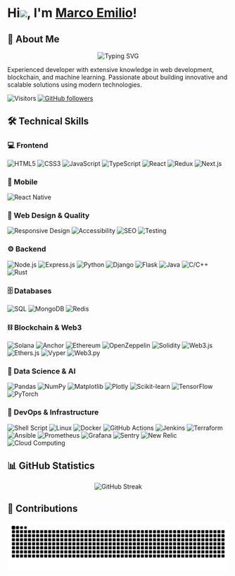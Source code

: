 # Hi<img src="https://raw.githubusercontent.com/MartinHeinz/MartinHeinz/master/wave.gif" width="30px">, I'm [Marco Emilio](https://github.com/megonx)!

<!-- <div align="center">
  <img src="https://raw.githubusercontent.com/megonx/megonx/main/assets/header-image.png" alt="Cover Banner" width="100%"/>
</div> -->

<!-- <p align="center">
  <a href="#about-me">About Me</a> •
  <a href="#skills">Skills</a> •
  <a href="#projects">Projects</a> •
  <a href="#statistics">Statistics</a> •
  <a href="#contributions">Contributions</a> •
  <a href="#contact">Contact</a>
</p> -->

<h2 id="about-me">🚀 About Me</h2>

<div align="center">

<img src="https://readme-typing-svg.demolab.com?font=Fira+Code&pause=1000&center=true&vCenter=true&width=435&lines=Software+Engineer;Machine+Learning+Specialist;Blockchain+Enthusiast;Passionate+about+Technology" alt="Typing SVG" />

</div>

Experienced developer with extensive knowledge in web development, blockchain, and machine learning. Passionate about building innovative and scalable solutions using modern technologies.

![Visitors](https://visitor-badge.laobi.icu/badge?page_id=megonx.megonx&right_color=black)
[![GitHub followers](https://img.shields.io/github/followers/megonx.svg?style=social&label=Follow&maxAge=2592000)](https://github.com/megonx?tab=followers)

<h2 id="skills">🛠️ Technical Skills</h2>

### 💻 Frontend

![HTML5](https://img.shields.io/badge/HTML5-E34F26?style=for-the-badge&logo=html5&logoColor=white)
![CSS3](https://img.shields.io/badge/CSS3-1572B6?style=for-the-badge&logo=css3&logoColor=white)
![JavaScript](https://img.shields.io/badge/JavaScript-F7DF1E?style=for-the-badge&logo=javascript&logoColor=black)
![TypeScript](https://img.shields.io/badge/TypeScript-007ACC?style=for-the-badge&logo=typescript&logoColor=white)
![React](https://img.shields.io/badge/React-20232A?style=for-the-badge&logo=react&logoColor=61DAFB)
![Redux](https://img.shields.io/badge/Redux-593D88?style=for-the-badge&logo=redux&logoColor=white)
![Next.js](https://img.shields.io/badge/Next.js-000000?style=for-the-badge&logo=next.js&logoColor=white)

### 📱 Mobile

![React Native](https://img.shields.io/badge/React_Native-20232A?style=for-the-badge&logo=react&logoColor=61DAFB)

### 🎨 Web Design & Quality

![Responsive Design](https://img.shields.io/badge/Responsive%20Design-5C2D91?style=for-the-badge)
![Accessibility](https://img.shields.io/badge/Accessibility-0052CC?style=for-the-badge)
![SEO](https://img.shields.io/badge/SEO-47A248?style=for-the-badge)
![Testing](https://img.shields.io/badge/Automated%20Testing-CB3837?style=for-the-badge)

### ⚙️ Backend

![Node.js](https://img.shields.io/badge/Node.js-339933?style=for-the-badge&logo=nodedotjs&logoColor=white)
![Express.js](https://img.shields.io/badge/Express.js-000000?style=for-the-badge&logo=express&logoColor=white)
![Python](https://img.shields.io/badge/Python-3776AB?style=for-the-badge&logo=python&logoColor=white)
![Django](https://img.shields.io/badge/Django-092E20?style=for-the-badge&logo=django&logoColor=white)
![Flask](https://img.shields.io/badge/Flask-000000?style=for-the-badge&logo=flask&logoColor=white)
![Java](https://img.shields.io/badge/Java-ED8B00?style=for-the-badge&logo=openjdk&logoColor=white)
![C/C++](https://img.shields.io/badge/C%2FC%2B%2B-00599C?style=for-the-badge&logo=c%2B%2B&logoColor=white)
![Rust](https://img.shields.io/badge/Rust-000000?style=for-the-badge&logo=rust&logoColor=white)

### 🗄️ Databases

![SQL](https://img.shields.io/badge/SQL-4479A1?style=for-the-badge&logo=mysql&logoColor=white)
![MongoDB](https://img.shields.io/badge/MongoDB-4EA94B?style=for-the-badge&logo=mongodb&logoColor=white)
![Redis](https://img.shields.io/badge/Redis-DC382D?style=for-the-badge&logo=redis&logoColor=white)

### ⛓️ Blockchain & Web3

![Solana](https://img.shields.io/badge/Solana-9945FF?style=for-the-badge&logo=solana&logoColor=white)
![Anchor](https://img.shields.io/badge/Anchor-2C99CE?style=for-the-badge&logo=anchor&logoColor=white)
![Ethereum](https://img.shields.io/badge/Ethereum-3C3C3D?style=for-the-badge&logo=ethereum&logoColor=white)
![OpenZeppelin](https://img.shields.io/badge/OpenZeppelin-4E5EE4?style=for-the-badge&logo=OpenZeppelin&logoColor=white)
![Solidity](https://img.shields.io/badge/Solidity-363636?style=for-the-badge&logo=solidity&logoColor=white)
![Web3.js](https://img.shields.io/badge/Web3.js-F16822?style=for-the-badge&logo=web3.js&logoColor=white)
![Ethers.js](https://img.shields.io/badge/Ethers.js-3C3C3D?style=for-the-badge)
![Vyper](https://img.shields.io/badge/Vyper-333333?style=for-the-badge)
![Web3.py](https://img.shields.io/badge/Web3.py-3671A3?style=for-the-badge)

<!-- ![Truffle](https://img.shields.io/badge/Truffle-5C2D91?style=for-the-badge) -->
<!-- ![Hardhat](https://img.shields.io/badge/Hardhat-FFF100?style=for-the-badge) -->
<!-- ![Ape](https://img.shields.io/badge/Ape-000000?style=for-the-badge) -->

### 🤖 Data Science & AI

![Pandas](https://img.shields.io/badge/Pandas-150458?style=for-the-badge&logo=pandas&logoColor=white)
![NumPy](https://img.shields.io/badge/NumPy-013243?style=for-the-badge&logo=numpy&logoColor=white)
![Matplotlib](https://img.shields.io/badge/Matplotlib-11557C?style=for-the-badge)
![Plotly](https://img.shields.io/badge/Plotly-3F4F75?style=for-the-badge&logo=plotly&logoColor=white)
![Scikit-learn](https://img.shields.io/badge/Scikit--learn-F7931E?style=for-the-badge&logo=scikit-learn&logoColor=white)
![TensorFlow](https://img.shields.io/badge/TensorFlow-FF6F00?style=for-the-badge&logo=tensorflow&logoColor=white)
![PyTorch](https://img.shields.io/badge/PyTorch-EE4C2C?style=for-the-badge&logo=pytorch&logoColor=white)

### 🔧 DevOps & Infrastructure

![Shell Script](https://img.shields.io/badge/Shell_Script-%23121011.svg?style=for-the-badge&logo=gnu-bash&logoColor=white)
![Linux](https://img.shields.io/badge/Linux-FCC624?style=for-the-badge&logo=linux&logoColor=black)
![Docker](https://img.shields.io/badge/Docker-2496ED?style=for-the-badge&logo=docker&logoColor=white)
![GitHub Actions](https://img.shields.io/badge/GitHub_Actions-2088FF?style=for-the-badge&logo=github-actions&logoColor=white)
![Jenkins](https://img.shields.io/badge/Jenkins-D24939?style=for-the-badge&logo=jenkins&logoColor=white)
![Terraform](https://img.shields.io/badge/Terraform-7B42BC?style=for-the-badge&logo=terraform&logoColor=white)
![Ansible](https://img.shields.io/badge/Ansible-EE0000?style=for-the-badge&logo=ansible&logoColor=white)
![Prometheus](https://img.shields.io/badge/Prometheus-E6522C?style=for-the-badge&logo=prometheus&logoColor=white)
![Grafana](https://img.shields.io/badge/Grafana-F46800?style=for-the-badge&logo=grafana&logoColor=white)
![Sentry](https://img.shields.io/badge/Sentry-362D59?style=for-the-badge&logo=sentry&logoColor=white)
![New Relic](https://img.shields.io/badge/New_Relic-008C99?style=for-the-badge&logo=new-relic&logoColor=white)
![Cloud Computing](https://img.shields.io/badge/Cloud%20Computing-4285F4?style=for-the-badge&logo=google-cloud&logoColor=white)

<!-- <h2 id="projects">🔥 Featured Projects</h2>

<div align="center">
  <a href="https://github.com/megonx/project1">
    <img src="https://github-readme-stats.vercel.app/api/pin/?username=megonx&repo=project1&theme=radical" alt="Project 1" />
  </a>
  <a href="https://github.com/megonx/project2">
    <img src="https://github-readme-stats.vercel.app/api/pin/?username=megonx&repo=project2&theme=radical" alt="Project 2" />
  </a>
</div> -->

<h2 id="statistics">📊 GitHub Statistics</h2>

<div align="center">
  <img src="https://github-readme-streak-stats-nine-red.vercel.app?user=megonx&theme=radical" alt="GitHub Streak" />
</div>

<!-- <div align="center">
  <img src="https://github-readme-stats.vercel.app/api?username=megonx&show_icons=true&theme=radical" alt="GitHub Stats" />
</div> -->

<!-- <div align="center">
  <img src="https://github-readme-stats.vercel.app/api/top-langs/?username=megonx&layout=compact&theme=radical" alt="Top Languages" />
</div> -->

<h2 id="contributions">🐍 Contributions</h2>

<div align="center">
  <img src="https://raw.githubusercontent.com/megonx/megonx/output/github-snake-dark.svg" alt="Snake animation" />
</div>

<!-- <h2 id="contact">📫 Get in Touch</h2>

<div align="center">

  [![LinkedIn](https://img.shields.io/badge/LinkedIn-0077B5?style=for-the-badge&logo=linkedin&logoColor=white)](https://www.linkedin.com/in/megonx/)
  [![Twitter](https://img.shields.io/badge/Twitter-1DA1F2?style=for-the-badge&logo=twitter&logoColor=white)](https://twitter.com/megonx)
  [![Email](https://img.shields.io/badge/Email-D14836?style=for-the-badge&logo=gmail&logoColor=white)](mailto:your-email@example.com)
  [![Portfolio](https://img.shields.io/badge/Portfolio-000000?style=for-the-badge&logo=About.me&logoColor=white)](https://yourwebsite.com)

</div> -->
